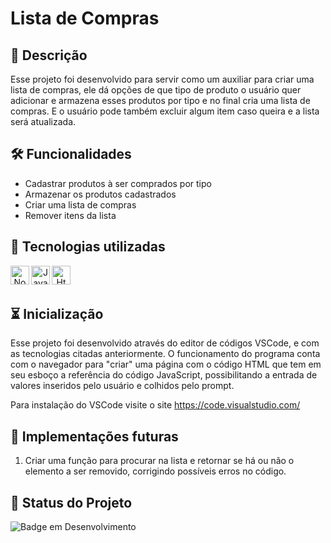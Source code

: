 # Lista de Compras

## 📖  Descrição

Esse projeto foi desenvolvido para servir como um auxiliar para criar uma lista de compras, ele dá opções de que tipo de produto o usuário quer adicionar e armazena esses produtos por tipo e no final cria uma lista de compras. E o usuário pode também excluir algum item caso queira e a lista será atualizada.

## 🛠️ Funcionalidades

- Cadastrar produtos à ser comprados por tipo
- Armazenar os produtos cadastrados 
- Criar uma lista de compras
- Remover itens da lista

## 👾 Tecnologias utilizadas 
<div align="center">
<img align="left" alt="Node" height="30" width="30" src="https://cdn.jsdelivr.net/gh/devicons/devicon@latest/icons/nodejs/nodejs-original.svg">
<img align="left" alt="Javascript" height="30" width="30" src="https://cdn.jsdelivr.net/gh/devicons/devicon@latest/icons/javascript/javascript-original.svg">
<img align="left" alt="Html" height="30" width="30" src="https://cdn.jsdelivr.net/gh/devicons/devicon@latest/icons/html5/html5-original.svg">

</div>
<br/><br/>

## ⏳ Inicialização

Esse projeto foi desenvolvido através do editor de códigos VSCode, e com as tecnologias citadas anteriormente. O funcionamento do programa conta com o navegador para "criar" uma página com o código HTML que tem em seu esboço a referência do código JavaScript, possibilitando a entrada de valores inseridos pelo usuário e colhidos pelo prompt. 

Para instalação do VSCode visite o site https://code.visualstudio.com/

## 🔮 Implementações futuras
1. Criar uma função para procurar na lista e retornar se há ou não o elemento a ser removido, corrigindo possíveis erros no código.

## 🔎 Status do Projeto

![Badge em Desenvolvimento](https://img.shields.io/badge/Status-Em%20Desenvolvimento-green)
